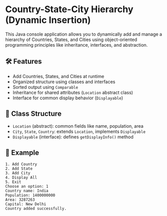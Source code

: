 
# Country-State-City Hierarchy (Dynamic Insertion)

This Java console application allows you to dynamically add and manage a hierarchy of Countries, States, and Cities using object-oriented programming principles like inheritance, interfaces, and abstraction.

## 🛠 Features

- Add Countries, States, and Cities at runtime
- Organized structure using classes and interfaces
- Sorted output using `Comparable`
- Inheritance for shared attributes (`Location` abstract class)
- Interface for common display behavior (`Displayable`)

## 🧩 Class Structure

- `Location` (abstract): common fields like name, population, area
- `City`, `State`, `Country`: extends `Location`, implements `Displayable`
- `Displayable` (interface): defines `getDisplayInfo()` method

## 📝 Example

```
1. Add Country
2. Add State
3. Add City
4. Display All
5. Exit
Choose an option: 1
Country name: India
Population: 1400000000
Area: 3287263
Capital: New Delhi
Country added successfully.
```
